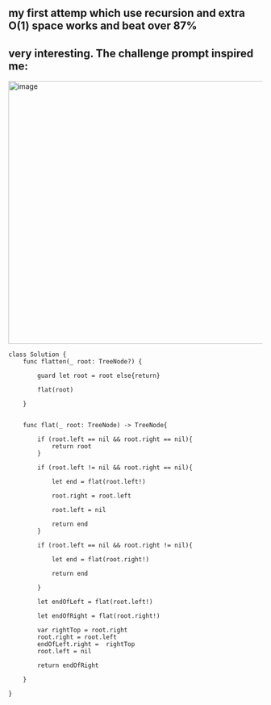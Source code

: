## my first attemp which use recursion and extra O(1) space works and beat over 87%
## very interesting. The challenge prompt inspired me:
<img width="521" alt="image" src="https://user-images.githubusercontent.com/81428296/213972638-f5fcca47-48bf-4865-87c7-fb5eab81ba56.png">


    class Solution {
        func flatten(_ root: TreeNode?) {

            guard let root = root else{return}

            flat(root)

        }


        func flat(_ root: TreeNode) -> TreeNode{

            if (root.left == nil && root.right == nil){
                return root
            }

            if (root.left != nil && root.right == nil){

                let end = flat(root.left!)

                root.right = root.left

                root.left = nil

                return end
            }

            if (root.left == nil && root.right != nil){

                let end = flat(root.right!)

                return end

            }

            let endOfLeft = flat(root.left!)

            let endOfRight = flat(root.right!)

            var rightTop = root.right
            root.right = root.left
            endOfLeft.right =  rightTop
            root.left = nil

            return endOfRight

        }

    }
